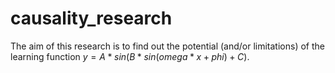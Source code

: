 # causality_research
The aim of this research is to find out the potential (and/or limitations) of the learning function $y = A*sin(B*sin(omega * x + phi) + C )$.

